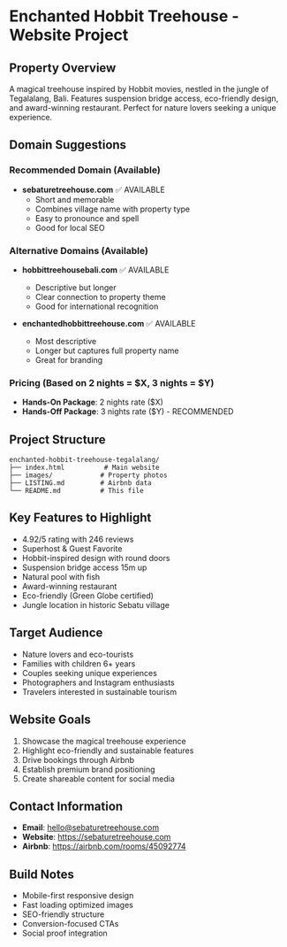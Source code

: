 # Enchanted Hobbit Treehouse - Website Project

## Property Overview

A magical treehouse inspired by Hobbit movies, nestled in the jungle of Tegalalang, Bali. Features suspension bridge access, eco-friendly design, and award-winning restaurant. Perfect for nature lovers seeking a unique experience.

## Domain Suggestions

### Recommended Domain (Available)

- **sebaturetreehouse.com** ✅ AVAILABLE
  - Short and memorable
  - Combines village name with property type
  - Easy to pronounce and spell
  - Good for local SEO

### Alternative Domains (Available)

- **hobbittreehousebali.com** ✅ AVAILABLE

  - Descriptive but longer
  - Clear connection to property theme
  - Good for international recognition

- **enchantedhobbittreehouse.com** ✅ AVAILABLE
  - Most descriptive
  - Longer but captures full property name
  - Great for branding

### Pricing (Based on 2 nights = $X, 3 nights = $Y)

- **Hands-On Package**: 2 nights rate ($X)
- **Hands-Off Package**: 3 nights rate ($Y) - RECOMMENDED

## Project Structure

```
enchanted-hobbit-treehouse-tegalalang/
├── index.html          # Main website
├── images/            # Property photos
├── LISTING.md         # Airbnb data
└── README.md          # This file
```

## Key Features to Highlight

- 4.92/5 rating with 246 reviews
- Superhost & Guest Favorite
- Hobbit-inspired design with round doors
- Suspension bridge access 15m up
- Natural pool with fish
- Award-winning restaurant
- Eco-friendly (Green Globe certified)
- Jungle location in historic Sebatu village

## Target Audience

- Nature lovers and eco-tourists
- Families with children 6+ years
- Couples seeking unique experiences
- Photographers and Instagram enthusiasts
- Travelers interested in sustainable tourism

## Website Goals

1. Showcase the magical treehouse experience
2. Highlight eco-friendly and sustainable features
3. Drive bookings through Airbnb
4. Establish premium brand positioning
5. Create shareable content for social media

## Contact Information

- **Email**: hello@sebaturetreehouse.com
- **Website**: https://sebaturetreehouse.com
- **Airbnb**: https://airbnb.com/rooms/45092774

## Build Notes

- Mobile-first responsive design
- Fast loading optimized images
- SEO-friendly structure
- Conversion-focused CTAs
- Social proof integration
